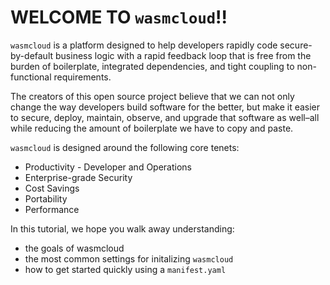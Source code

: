 # WELCOME TO `wasmcloud`!!

`wasmcloud` is a platform designed to help developers rapidly code secure-by-default business logic with a rapid feedback loop that is free from the burden of boilerplate, integrated dependencies, and tight coupling to non-functional requirements.

The creators of this open source project believe that we can not only change the way developers build software for the better, but make it easier to secure, deploy, maintain, observe, and upgrade that software as well–all while reducing the amount of boilerplate we have to copy and paste.

`wasmcloud` is designed around the following core tenets:

- Productivity - Developer and Operations
- Enterprise-grade Security
- Cost Savings
- Portability
- Performance

In this tutorial, we hope you walk away understanding:

- the goals of wasmcloud
- the most common settings for initalizing `wasmcloud`
- how to get started quickly using a `manifest.yaml`
